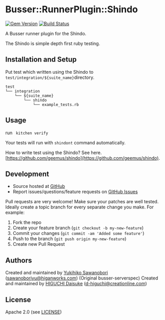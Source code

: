 # <a name="title"></a> Busser::RunnerPlugin::Shindo

[![Gem Version](https://badge.fury.io/rb/busser-shindo.png)](http://badge.fury.io/rb/busser-shindo)
[![Build Status](https://travis-ci.org/OpsRockin/busser-shindo.png?branch=master)](https://travis-ci.org/OpsRockin/busser-shindo)

A Busser runner plugin for the Shindo.

The Shindo is simple depth first ruby testing.

## <a name="installation"></a> Installation and Setup

Put test which written using the Shindo to `test/integration/${suite_name}`directory.

```
test
└── integration
    └── ${suite_name}
        └── shindo
            └── example_tests.rb
```

## <a name="usage"></a> Usage

run ` kitchen verify`

Your tests will run with `shindont` command automatically.

How to write test using the Shindo?
See here. [https://github.com/geemus/shindo](https://github.com/geemus/shindo).


## <a name="development"></a> Development

* Source hosted at [GitHub][repo]
* Report issues/questions/feature requests on [GitHub Issues][issues]

Pull requests are very welcome! Make sure your patches are well tested.
Ideally create a topic branch for every separate change you make. For
example:

1. Fork the repo
2. Create your feature branch (`git checkout -b my-new-feature`)
3. Commit your changes (`git commit -am 'Added some feature'`)
4. Push to the branch (`git push origin my-new-feature`)
5. Create new Pull Request

## <a name="authors"></a> Authors


Created and maintained by [Yukihiko Sawanobori][author] (<sawanoboriyu@higanworks.com>)
(Original busser-serverspec) Created and maintained by [HIGUCHI Daisuke][author] (<d-higuchi@creationline.com>)

## <a name="license"></a> License

Apache 2.0 (see [LICENSE][license])


[author]:           https://github.com/sawanoboly
[issues]:           https://github.com/sawanoboly/busser-shindo/issues
[license]:          https://github.com/sawanoboly/busser-shindo/blob/master/LICENSE
[repo]:             https://github.com/sawanoboly/busser-shindo
[plugin_usage]:     http://docs.kitchen-ci.org/busser/plugin-usage
